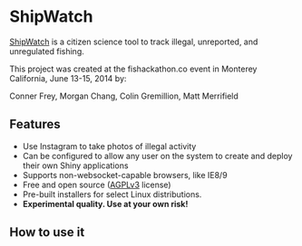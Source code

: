 # ShipWatch

[ShipWatch](http://shuaige.org/projects/ghanafish/) is a citizen science tool to track illegal, unreported, and unregulated fishing.

This project was created at the fishackathon.co event in
Monterey California, June 13-15, 2014 by:

Conner Frey, 
Morgan Chang, 
Colin Gremillion, 
Matt Merrifield


## Features

* Use Instagram to take photos of illegal activity
* Can be configured to allow any user on the system to create and deploy their own Shiny applications
* Supports non-websocket-capable browsers, like IE8/9
* Free and open source ([AGPLv3](http://www.gnu.org/licenses/agpl-3.0.html) license)
* Pre-built installers for select Linux distributions.
* **Experimental quality. Use at your own risk!**

## How to use it


